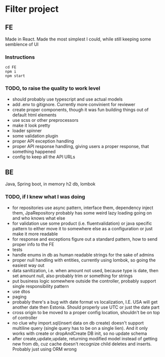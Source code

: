 # Filter project
## FE
Made in React. Made the most simplest I could, while still keeping some semblence of UI
### Instructions
```console
cd FE
npm i
npm start
```
### TODO, to raise the quality to work level
- should probably use typescript and use actual models
- add .env to gitignore. Currently more convinient for reviewer
- create proper components, though it was fun building things out of default html elements
- use scss or other preprocessors
- make it look pretty
- loader spinner
- some validation plugin
- proper API exception handling
- proper API response handling, giving users a proper response, that something happened
- config to keep all the API URLs

## BE
Java, Spring boot, in memory h2 db, lombok
### TODO, if I knew what I was doing
- for repositories use async pattern, interface them, dependency inject them, JpaRepository probably has some weird lazy loading going on and who knows what else
- for validation use some product (i.e. fluentvalidation) or java specific pattern to either move it to somewhere else as a configuration or just make it more readable
- for response and exceptions figure out a standard pattern, how to send proper info to the FE
- tests
- handle enums in db as human readable strings for the sake of admins
- proper null handling with entities, currently using lombok, so going the easiest way out
- data sanitization, i.e. when amount not used, because type is date, then set amount null, also probably trim or something for strings
- put business logic somewhere outside the controller, probably support single responsibility pattern
- use dtos
- paging
- probably there's a bug with date format vs localization, I.E. USA will get another date then Estonia. Should properly use UTC or just the date part
- cross origin to be moved to a proper config location, shouldn't be on top of controller
- no clue why import.sql(insert data on db create) doesn't support multiline query (single query has to be on a single lien). And it only works with create or dropAndCreate DB init, so no update schema
- after create,update,update, returning modified model instead of getting new from db, cuz cache doesn't recognize child deletes and inserts. Probably just using ORM wrong
